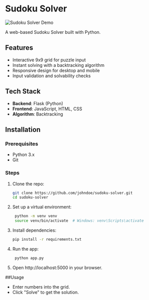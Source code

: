 # Sudoku Solver

![Sudoku Solver Demo](https://via.placeholder.com/600x300)

A web-based Sudoku Solver built with Python.

## Features
- Interactive 9x9 grid for puzzle input
- Instant solving with a backtracking algorithm
- Responsive design for desktop and mobile
- Input validation and solvability checks

## Tech Stack
- **Backend**: Flask (Python)
- **Frontend**: JavaScript, HTML, CSS
- **Algorithm**: Backtracking

## Installation

### Prerequisites
- Python 3.x
- Git

### Steps
1. Clone the repo:
   ```bash
   git clone https://github.com/johndoe/sudoku-solver.git
   cd sudoku-solver
2. Set up a virtual environment:
   ```bash
    python -m venv venv
    source venv/bin/activate  # Windows: venv\Scripts\activate
3. Install dependencies:
    ```bash
    pip install -r requirements.txt
4. Run the app:
   ```bash
    python app.py
5. Open http://localhost:5000 in your browser.

##Usage
- Enter numbers into the grid.
- Click "Solve" to get the solution.
